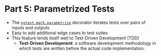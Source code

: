 # Part 5: Parametrized Tests
* The [`pytest.mark.parametrize`](https://docs.pytest.org/en/7.4.x/how-to/parametrize.html) decorator iterates tests over pairs of inputs and outputs
* Easy to add additional edge cases to test suites
* This feature lends itself well to Test-Driven Development (TDD)
  * **Test-Driven Development**: a software development methodology in which tests are written before the actual code implementation. 
